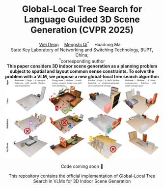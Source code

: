 <div align="center">

<h1>
Global-Local Tree Search for Language Guided 3D Scene Generation (CVPR 2025)
</h1>

<div>
    <a href='https://dw-dengwei.cn/' target='_blank'>Wei Deng</a>&emsp;
    <a href='https://jueduilingdu.github.io/' target='_blank'>Mengshi Qi</a><sup>*</sup>&emsp;
    Huadong Ma&emsp;
</div>
<div>
    State Key Laboratory of Networking and Switching Technology, BUPT, China;
    <br>
   <sup>*</sup>corresponding author
</div>

<strong>
This paper considers 3D indoor scene generation as a planning problem subject to spatial and layout common sense constraints. To solve the problem with a VLM, we propose a new global-local tree search algorithm
</strong>

<img src='https://github.com/dw-dengwei/TreeSearchGen/blob/main/assets/image.png'>


Code coming soon 👊

This repository contains the official implementation of Global-Local Tree Search in VLMs for 3D Indoor Scene Generation


</div>
